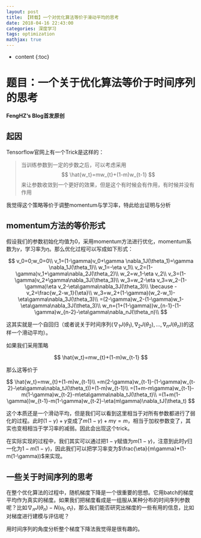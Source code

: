 ```yaml
---
layout: post
title: 【转载】一个对优化算法等价于滑动平均的思考
date: 2018-04-16 22:43:00
categories: 深度学习
tags: optimization
mathjax: true
---
```


* content
{:toc}
# 题目：一个关于优化算法等价于时间序列的思考

**FengHZ‘s Blog首发原创**

## 起因

Tensorflow官网上有一个Trick是这样的：

>当训练参数到一定的步数之后，可以考虑采用
>$$
>\hat{w_t}=mw_{t}+(1-m)w_{t-1}
>$$
>来让参数收敛到一个更好的效果，但是这个有时候会有作用，有时候并没有作用

我觉得这个策略等价于调整momentum与学习率，特此给出证明与分析




## momentum方法的等价形式

假设我们的参数初始化均值为0，采用momentum方法进行优化，momentum系数为$\gamma$，学习率为$\eta$。那么优化过程可以写成如下形式：

$$
v_0=0;w_0=0\\
v_1=(1-\gamma)v_0+\gamma \nabla_1J(\theta_1)=\gamma \nabla_1J(\theta_1)\\
w_1=-\eta v_1\\
v_2=(1-\gamma)v_1+\gamma\nabla_2J(\theta_2)\\
w_2=w_1-\eta v_2\\
v_3=(1-\gamma)v_2+\gamma\nabla_3J(\theta_3)\\
w_3=w_2-\eta v_3=w_2-(1-\gamma)\eta v_2-\eta\gamma\nabla_3J(\theta_3)\\
\because -v_2=\frac{w_2-w_1}{\eta}\\
w_3=w_2+(1-\gamma)(w_2-w_1)-\eta\gamma\nabla_3J(\theta_3)\\
=(2-\gamma)w_2-(1-\gamma)w_1-\eta\gamma\nabla_3J(\theta_3)\\
w_n=(1+(1-\gamma))w_{n-1}-(1-\gamma)w_{n-2}-\eta\gamma\nabla_nJ(\theta_n)\\
$$

这其实就是一个自回归（或者说关于时间序列$(\nabla_1J(\theta_1),\nabla_2J(\theta_2),...,\nabla_nJ(\theta_n))$的这样一个滑动平均）。

如果我们采用策略

$$
\hat{w_t}=mw_{t}+(1-m)w_{t-1}
$$

那么这等价于


$$
\hat{w_t}=mw_{t}+(1-m)w_{t-1}\\
=m(2-\gamma)w_{t-1}-(1-\gamma)w_{t-2}-\eta\gamma\nabla_tJ(\theta_t))+(1-m)w_{t-1}\\
=(1+m-m\gamma)w_{t-1}-m(1-\gamma)w_{t-2}-m\eta\gamma\nabla_tJ(\theta_t)\\
=(1+m(1-\gamma))w_{t-1}-m(1-\gamma)w_{t-2}-\eta(m\gamma)\nabla_tJ(\theta_t)
$$


这个本质还是一个滑动平均，但是我们可以看到这里相当于对所有参数都进行了弱化的过程。此时$(1-\gamma)+\gamma$变成了$m(1-\gamma)+m\gamma=m$，相当于加权参数变了，其实也变相相当于学习率的减弱。因此会出现这个trick。

在实际实现的过程中，我们其实可以通过把$1-\gamma$赋值为$m(1-\gamma)$，注意到此时$\gamma$归一化为$1-m(1-\gamma)$，因此我们可以把学习率变为$\frac{\eta}{m\gamma}*(1-m(1-\gamma))$来实现。



## 一些关于时间序列的思考

在整个优化算法的过程中，随机梯度下降是一个很重要的思想。它用batch的梯度平均作为真实的梯度。如果我们把梯度看成是一组服从某种分布的时间序列参数呢？比如$\nabla_{n}J(\theta_n)-N(u_t,\sigma_t)$，那么我们能否研究出梯度的一些有用的信息，比如对梯度进行建模与评估呢？

用时间序列的角度分析整个梯度下降法我觉得是很有趣的。





